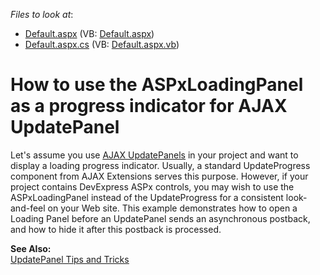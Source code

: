 <!-- default file list -->
*Files to look at*:

* [Default.aspx](./CS/UpdatePanelProgress/Default.aspx) (VB: [Default.aspx](./VB/UpdatePanelProgress/Default.aspx))
* [Default.aspx.cs](./CS/UpdatePanelProgress/Default.aspx.cs) (VB: [Default.aspx.vb](./VB/UpdatePanelProgress/Default.aspx.vb))
<!-- default file list end -->
# How to use the ASPxLoadingPanel as a progress indicator for AJAX UpdatePanel


<p>Let's assume you use <a href="http://msdn.microsoft.com/en-us/library/bb386454.aspx"><u>AJAX UpdatePanels</u></a> in your project and want to display a loading progress indicator. Usually, a standard UpdateProgress component from AJAX Extensions serves this purpose. However, if your project contains DevExpress ASPx controls, you may wish to use the ASPxLoadingPanel instead of the UpdateProgress for a consistent look-and-feel on your Web site. This example demonstrates how to open a Loading Panel before an UpdatePanel sends an asynchronous postback, and how to hide it after this postback is processed.</p><p><strong>See Also:</strong><br />
<a href="http://msdn.microsoft.com/en-us/magazine/cc163413.aspx"><u>UpdatePanel Tips and Tricks</u></a></p>

<br/>


